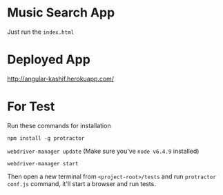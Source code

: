 # Music Search App
Just run the `index.html`

# Deployed App
http://angular-kashif.herokuapp.com/

# For Test
Run these commands for installation

`npm install -g protractor`

`webdriver-manager update` (Make sure you've `node v6.4.9` installed)

`webdriver-manager start`

Then open a new terminal from `<project-root>/tests` and run `protractor conf.js` command, it'll start a browser and run tests.
